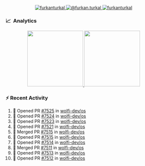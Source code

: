<p align="center">
  <a href="https://linkedin.com/in/furkanturkal" target="blank">
    <img src="https://img.shields.io/badge/linkedin-%230077B5.svg?&style=for-the-badge&logo=linkedin&logoColor=white" alt="furkanturkal" />
  </a>
  <a href="https://medium.com/@furkan.turkal" target="blank">
    <img src="https://img.shields.io/badge/medium-%2312100E.svg?&style=for-the-badge&logo=medium&logoColor=white" alt="@furkan.turkal" />
  </a>
  <a href="https://twitter.com/furkanturkaI" target="blank">
    <img src="https://img.shields.io/badge/Twitter-1DA1F2?style=for-the-badge&logo=twitter&logoColor=white" alt="furkanturkaI" />
  </a>
</p>

### 📈 &nbsp;Analytics

<p align="center">
  <a href="https://coderstats.net/github/#Dentrax">
    <img height="180em" src="https://github-readme-stats-eight-theta.vercel.app/api?username=Dentrax&show_icons=true&theme=algolia&include_all_commits=true&count_private=true&line_height=26"/>
    <img height="180em" src="https://github-readme-stats-eight-theta.vercel.app/api/top-langs/?username=Dentrax&layout=compact&langs_count=8&theme=algolia&line_height=26"/>
  </a>
</p>

### :zap: Recent Activity

<!--START_SECTION:activity-->
1. 💪 Opened PR [#7525](https://github.com/wolfi-dev/os/pull/7525) in [wolfi-dev/os](https://github.com/wolfi-dev/os)
2. 💪 Opened PR [#7524](https://github.com/wolfi-dev/os/pull/7524) in [wolfi-dev/os](https://github.com/wolfi-dev/os)
3. 💪 Opened PR [#7523](https://github.com/wolfi-dev/os/pull/7523) in [wolfi-dev/os](https://github.com/wolfi-dev/os)
4. 💪 Opened PR [#7521](https://github.com/wolfi-dev/os/pull/7521) in [wolfi-dev/os](https://github.com/wolfi-dev/os)
5. 🎉 Merged PR [#7515](https://github.com/wolfi-dev/os/pull/7515) in [wolfi-dev/os](https://github.com/wolfi-dev/os)
6. 💪 Opened PR [#7515](https://github.com/wolfi-dev/os/pull/7515) in [wolfi-dev/os](https://github.com/wolfi-dev/os)
7. 💪 Opened PR [#7514](https://github.com/wolfi-dev/os/pull/7514) in [wolfi-dev/os](https://github.com/wolfi-dev/os)
8. 🎉 Merged PR [#7511](https://github.com/wolfi-dev/os/pull/7511) in [wolfi-dev/os](https://github.com/wolfi-dev/os)
9. 💪 Opened PR [#7513](https://github.com/wolfi-dev/os/pull/7513) in [wolfi-dev/os](https://github.com/wolfi-dev/os)
10. 💪 Opened PR [#7512](https://github.com/wolfi-dev/os/pull/7512) in [wolfi-dev/os](https://github.com/wolfi-dev/os)
<!--END_SECTION:activity-->
